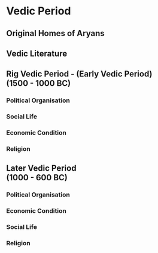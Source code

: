 # Vedic Period

## Original Homes of Aryans

## Vedic Literature

## Rig Vedic Period - (Early Vedic Period) </br> (1500 - 1000 BC)

### Political Organisation

### Social Life

### Economic Condition

### Religion

## Later Vedic Period </br> (1000 - 600 BC)

### Political Organisation

### Economic Condition

### Social Life

### Religion